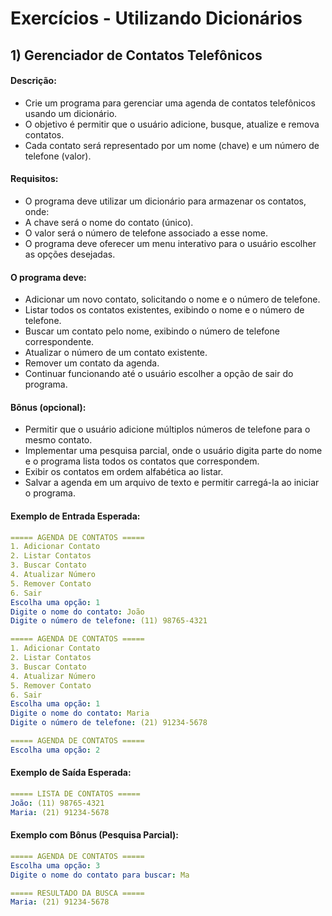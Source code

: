 # Exercícios - Utilizando Dicionários

## 1) **Gerenciador de Contatos Telefônicos**

#### Descrição:

- Crie um programa para gerenciar uma agenda de contatos telefônicos usando um dicionário. 
- O objetivo é permitir que o usuário adicione, busque, atualize e remova contatos. 
- Cada contato será representado por um nome (chave) e um número de telefone (valor).

#### Requisitos:

- O programa deve utilizar um dicionário para armazenar os contatos, onde:
- A chave será o nome do contato (único).
- O valor será o número de telefone associado a esse nome.
- O programa deve oferecer um menu interativo para o usuário escolher as opções desejadas.

#### O programa deve:

- Adicionar um novo contato, solicitando o nome e o número de telefone.
- Listar todos os contatos existentes, exibindo o nome e o número de telefone.
- Buscar um contato pelo nome, exibindo o número de telefone correspondente.
- Atualizar o número de um contato existente.
- Remover um contato da agenda.
- Continuar funcionando até o usuário escolher a opção de sair do programa.

#### Bônus (opcional):

- Permitir que o usuário adicione múltiplos números de telefone para o mesmo contato.
- Implementar uma pesquisa parcial, onde o usuário digita parte do nome e o programa lista todos os contatos que correspondem.
- Exibir os contatos em ordem alfabética ao listar.
- Salvar a agenda em um arquivo de texto e permitir carregá-la ao iniciar o programa.

#### Exemplo de Entrada Esperada:

~~~yaml
===== AGENDA DE CONTATOS =====
1. Adicionar Contato
2. Listar Contatos
3. Buscar Contato
4. Atualizar Número
5. Remover Contato
6. Sair
Escolha uma opção: 1
Digite o nome do contato: João
Digite o número de telefone: (11) 98765-4321

===== AGENDA DE CONTATOS =====
1. Adicionar Contato
2. Listar Contatos
3. Buscar Contato
4. Atualizar Número
5. Remover Contato
6. Sair
Escolha uma opção: 1
Digite o nome do contato: Maria
Digite o número de telefone: (21) 91234-5678

===== AGENDA DE CONTATOS =====
Escolha uma opção: 2
~~~

#### Exemplo de Saída Esperada:

~~~yaml
===== LISTA DE CONTATOS =====
João: (11) 98765-4321
Maria: (21) 91234-5678
~~~

#### Exemplo com Bônus (Pesquisa Parcial):

~~~yaml
===== AGENDA DE CONTATOS =====
Escolha uma opção: 3
Digite o nome do contato para buscar: Ma

===== RESULTADO DA BUSCA =====
Maria: (21) 91234-5678
~~~
